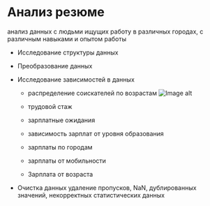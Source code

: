 # Анализ резюме
анализ данных с людьми ищущих работу в различных городах, с различным навыками и опытом работы

* Исследование структуры данных
* Преобразование данных
* Исследование зависимостей в данных
  * распределение соискателей по возрастам
    ![Image alt](https://github.com/mokko-okko/HW_HH/main/IMG/1.jpg)
    
    
  * трудовой стаж
  * зарплатные ожидания
  * зависимость зарплат от уровня образования
  * зарплаты по городам
  * зарплаты от мобильности
  * Зарплата от возраста 
  
* Очистка данных
удаление пропусков, NaN, дублированных значений,  некорректных статистических данных  


